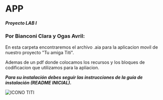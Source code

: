 # APP
##### Proyecto LAB I 
### Por Bianconi Clara y Ogas Avril:
En esta carpeta encontraremos el archivo .aia para la aplicacion movil de nuestro proyecto "Tu amiga Titi".

Ademas de un pdf donde colocamos los recursos y los bloques de codificacion que utilizamos para la apliacion.

***Para su instalación debes seguir las instrucciones de la guía de instalación (README INICIAL).***

![ICONO TITI](https://github.com/user-attachments/assets/57e203a2-49be-424b-81eb-02e4e2ad69e9)
